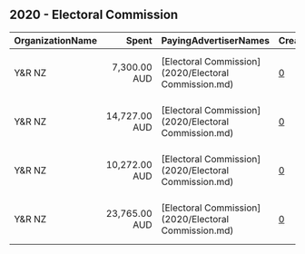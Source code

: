 ## 2020 - Electoral Commission 
|OrganizationName|Spent|PayingAdvertiserNames|CreativeUrls|Impressions|Genders|AgeBrackets|CountryCodes|BillingAddresses|CandidateBallotInformation|
|:---|---:|:---|:---|---:|:---|:---|:---|:---|:---|
|Y&R NZ|7,300.00 AUD|[Electoral Commission](2020/Electoral Commission.md)|[0](https://www.snap.com/political-ads/asset/2f44f8fe6485e6e78dff8d00c400e175da85d39b9791b24a158744c4e22a1968?mediaType=jpg)|717,568||18+|new zealand|"Shed 4, City Works Depot, 90 Wellesley St West, Auckland NZ,Auckland,1010,NZ"||
|Y&R NZ|14,727.00 AUD|[Electoral Commission](2020/Electoral Commission.md)|[0](https://www.snap.com/political-ads/asset/bc4d5857ef57e3e94c851ba6851dbe623324f8542c6f39cee4adafa73626bbf7?mediaType=mp4)|2,398,115||18-34|new zealand|"Shed 4, City Works Depot, 90 Wellesley St West, Auckland NZ,Auckland,1010,NZ"||
|Y&R NZ|10,272.00 AUD|[Electoral Commission](2020/Electoral Commission.md)|[0](https://www.snap.com/political-ads/asset/6a5a53ea6295dfbb2925aa95505b3b231821508b8eb10bbb1a8e70dbddfa010d?mediaType=mp4)|1,765,892||18-34|new zealand|"Shed 4, City Works Depot, 90 Wellesley St West, Auckland NZ,Auckland,1010,NZ"||
|Y&R NZ|23,765.00 AUD|[Electoral Commission](2020/Electoral Commission.md)|[0](https://www.snap.com/political-ads/asset/f1269ea3c93bc3dd03860605aa7a617f893890df7ca1eddeb069f4102ba05612?mediaType=mp4)|2,757,993||18-34|new zealand|"Shed 4, City Works Depot, 90 Wellesley St West, Auckland NZ,Auckland,1010,NZ"||
